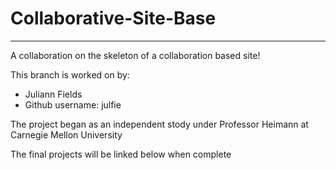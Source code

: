 # Collaborative-Site-Base #
- - - -

<p>A collaboration on the skeleton of a collaboration based site!</p>
<p>This branch is worked on by:</p>
    <ul>
        <li>Juliann Fields</li>
        <li>Github username: julfie</li>
    </ul>

<p>The project began as an independent stody under Professor Heimann at Carnegie Mellon University</p>
<p>The final projects will be linked below when complete</p>
